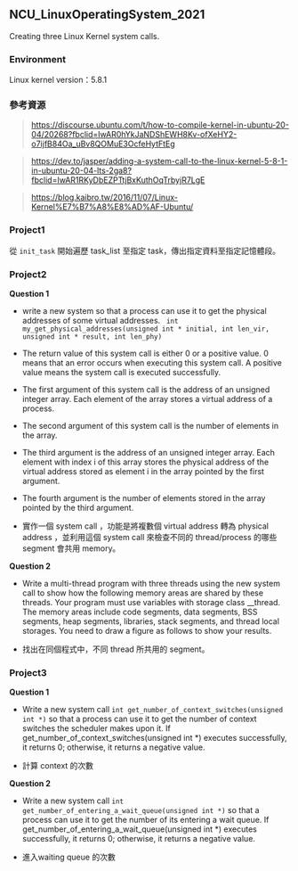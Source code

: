 ## NCU_LinuxOperatingSystem_2021
Creating three Linux Kernel system calls.
### Environment
Linux kernel version：5.8.1  



### 參考資源
>https://discourse.ubuntu.com/t/how-to-compile-kernel-in-ubuntu-20-04/20268?fbclid=IwAR0hYkJaNDShEWH8Kv-ofXeHY2-o7ijfB84Oa_uBv8QOMuE3OcfeHytFtEg

>https://dev.to/jasper/adding-a-system-call-to-the-linux-kernel-5-8-1-in-ubuntu-20-04-lts-2ga8?fbclid=IwAR1RKyDbEZPTtjBxKuthOqTrbyjR7LgE 

>https://blog.kaibro.tw/2016/11/07/Linux-Kernel%E7%B7%A8%E8%AD%AF-Ubuntu/

### Project1
從 `init_task` 開始遍歷 task_list 至指定 task，傳出指定資料至指定記憶體段。

### Project2

**Question 1**

* write a new system  so that a process can use it to get the physical addresses of some virtual addresses.
` int my_get_physical_addresses(unsigned int * initial, int len_vir, unsigned int * result, int len_phy)`

* The return value of this system call is either 0 or a positive value. 0 means that an error occurs when executing this system call. A positive value means the system call is executed successfully.

* The first argument of this system call is the address of an unsigned integer array. Each element of the array stores a virtual address of a process.

* The second argument of this system call is the number of elements in the array.

* The third argument is the address of an unsigned integer array. Each element with index i of this array stores the physical address of the virtual address stored as element i in the array pointed by the first argument.

* The fourth argument is the number of elements stored in the array pointed by the third argument.

* 實作一個 system call ，功能是將複數個 virtual address 轉為 physical address ，並利用這個 system call 來檢查不同的 thread/process 的哪些 segment 會共用 memory。

**Question 2**

* Write a multi-thread program with three threads using the new system call to show how the following memory areas are shared by these threads. Your program must use variables with storage class __thread. The memory areas include code segments, data segments, BSS segments, heap segments, libraries, stack segments, and thread local storages. You need to draw a figure as follows to show your results.

* 找出在同個程式中，不同 thread 所共用的 segment。
### Project3

**Question 1**
* Write a new system call `int get_number_of_context_switches(unsigned int *)` so that a process can use it to get the number of context switches the scheduler makes upon it. If get_number_of_context_switches(unsigned int *) executes successfully, it returns 0; otherwise, it returns a negative value.

* 計算 context 的次數

**Question 2**
* Write a new system call `int get_number_of_entering_a_wait_queue(unsigned int *)` so that a process can use it to get the number of its entering a wait queue. If get_number_of_entering_a_wait_queue(unsigned int *) executes successfully, it returns 0; otherwise, it returns a negative value.

* 進入waiting queue 的次數


